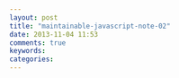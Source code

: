 ```yaml
---
layout: post
title: "maintainable-javascript-note-02"
date: 2013-11-04 11:53
comments: true
keywords: 
categories: 
---
```

